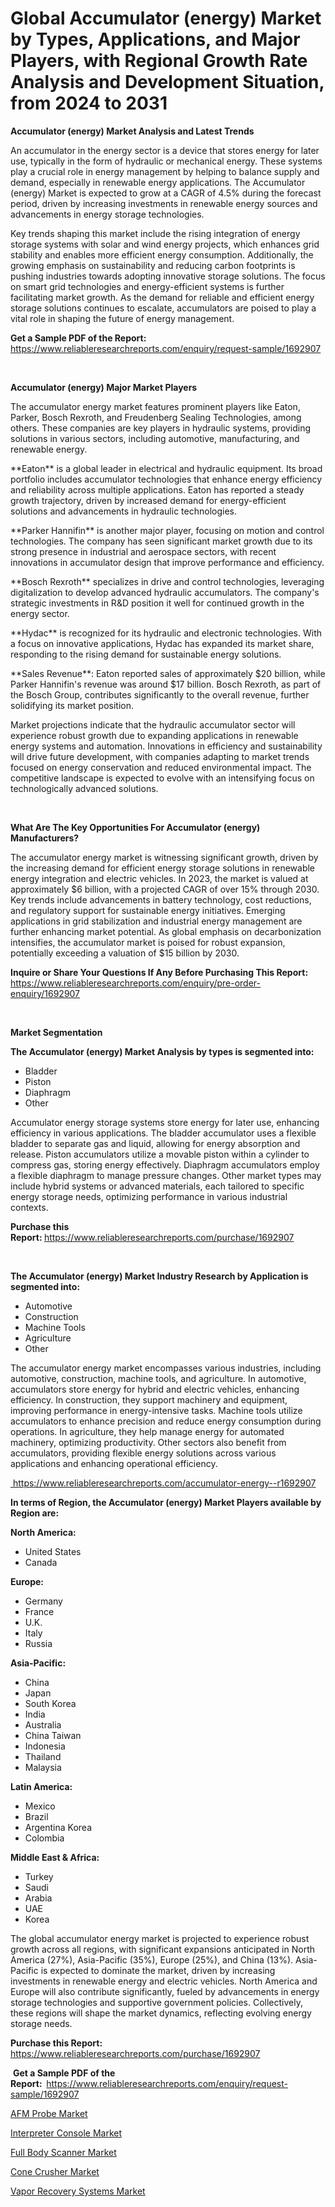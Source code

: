<p><h1>Global Accumulator (energy) Market by Types, Applications, and Major Players, with Regional Growth Rate Analysis and Development Situation, from 2024 to 2031</h1></p><p><strong>Accumulator (energy) Market Analysis and Latest Trends</strong></p>
<p><p>An accumulator in the energy sector is a device that stores energy for later use, typically in the form of hydraulic or mechanical energy. These systems play a crucial role in energy management by helping to balance supply and demand, especially in renewable energy applications. The Accumulator (energy) Market is expected to grow at a CAGR of 4.5% during the forecast period, driven by increasing investments in renewable energy sources and advancements in energy storage technologies.</p><p>Key trends shaping this market include the rising integration of energy storage systems with solar and wind energy projects, which enhances grid stability and enables more efficient energy consumption. Additionally, the growing emphasis on sustainability and reducing carbon footprints is pushing industries towards adopting innovative storage solutions. The focus on smart grid technologies and energy-efficient systems is further facilitating market growth. As the demand for reliable and efficient energy storage solutions continues to escalate, accumulators are poised to play a vital role in shaping the future of energy management.</p></p>
<p><strong>Get a Sample PDF of the Report:&nbsp;</strong> <a href="https://www.reliableresearchreports.com/enquiry/request-sample/1692907?utm_campaign=1565&utm_medium=2&utm_source=Github&utm_content=ia&utm_term=20102024&utm_id=accumulator-energy">https://www.reliableresearchreports.com/enquiry/request-sample/1692907</a></p>
<p>&nbsp;</p>
<p><strong>Accumulator (energy) Major Market Players</strong></p>
<p><p>The accumulator energy market features prominent players like Eaton, Parker, Bosch Rexroth, and Freudenberg Sealing Technologies, among others. These companies are key players in hydraulic systems, providing solutions in various sectors, including automotive, manufacturing, and renewable energy.</p><p>**Eaton** is a global leader in electrical and hydraulic equipment. Its broad portfolio includes accumulator technologies that enhance energy efficiency and reliability across multiple applications. Eaton has reported a steady growth trajectory, driven by increased demand for energy-efficient solutions and advancements in hydraulic technologies.</p><p>**Parker Hannifin** is another major player, focusing on motion and control technologies. The company has seen significant market growth due to its strong presence in industrial and aerospace sectors, with recent innovations in accumulator design that improve performance and efficiency.</p><p>**Bosch Rexroth** specializes in drive and control technologies, leveraging digitalization to develop advanced hydraulic accumulators. The company's strategic investments in R&D position it well for continued growth in the energy sector.</p><p>**Hydac** is recognized for its hydraulic and electronic technologies. With a focus on innovative applications, Hydac has expanded its market share, responding to the rising demand for sustainable energy solutions.</p><p>**Sales Revenue**: Eaton reported sales of approximately $20 billion, while Parker Hannifin's revenue was around $17 billion. Bosch Rexroth, as part of the Bosch Group, contributes significantly to the overall revenue, further solidifying its market position.</p><p>Market projections indicate that the hydraulic accumulator sector will experience robust growth due to expanding applications in renewable energy systems and automation. Innovations in efficiency and sustainability will drive future development, with companies adapting to market trends focused on energy conservation and reduced environmental impact. The competitive landscape is expected to evolve with an intensifying focus on technologically advanced solutions.</p></p>
<p>&nbsp;</p>
<p><strong>What Are The Key Opportunities For Accumulator (energy) Manufacturers?</strong></p>
<p><p>The accumulator energy market is witnessing significant growth, driven by the increasing demand for efficient energy storage solutions in renewable energy integration and electric vehicles. In 2023, the market is valued at approximately $6 billion, with a projected CAGR of over 15% through 2030. Key trends include advancements in battery technology, cost reductions, and regulatory support for sustainable energy initiatives. Emerging applications in grid stabilization and industrial energy management are further enhancing market potential. As global emphasis on decarbonization intensifies, the accumulator market is poised for robust expansion, potentially exceeding a valuation of $15 billion by 2030.</p></p>
<p><strong>Inquire or Share Your Questions If Any Before Purchasing This Report:</strong> <a href="https://www.reliableresearchreports.com/enquiry/pre-order-enquiry/1692907?utm_campaign=1565&utm_medium=2&utm_source=Github&utm_content=ia&utm_term=20102024&utm_id=accumulator-energy">https://www.reliableresearchreports.com/enquiry/pre-order-enquiry/1692907</a></p>
<p>&nbsp;</p>
<p><strong>Market Segmentation</strong></p>
<p><strong>The Accumulator (energy) Market Analysis by types is segmented into:</strong></p>
<p><ul><li>Bladder</li><li>Piston</li><li>Diaphragm</li><li>Other</li></ul></p>
<p><p>Accumulator energy storage systems store energy for later use, enhancing efficiency in various applications. The bladder accumulator uses a flexible bladder to separate gas and liquid, allowing for energy absorption and release. Piston accumulators utilize a movable piston within a cylinder to compress gas, storing energy effectively. Diaphragm accumulators employ a flexible diaphragm to manage pressure changes. Other market types may include hybrid systems or advanced materials, each tailored to specific energy storage needs, optimizing performance in various industrial contexts.</p></p>
<p><strong>Purchase this Report:&nbsp;</strong><a href="https://www.reliableresearchreports.com/purchase/1692907?utm_campaign=1565&utm_medium=2&utm_source=Github&utm_content=ia&utm_term=20102024&utm_id=accumulator-energy">https://www.reliableresearchreports.com/purchase/1692907</a></p>
<p>&nbsp;</p>
<p><strong>The Accumulator (energy) Market Industry Research by Application is segmented into:</strong></p>
<p><ul><li>Automotive</li><li>Construction</li><li>Machine Tools</li><li>Agriculture</li><li>Other</li></ul></p>
<p><p>The accumulator energy market encompasses various industries, including automotive, construction, machine tools, and agriculture. In automotive, accumulators store energy for hybrid and electric vehicles, enhancing efficiency. In construction, they support machinery and equipment, improving performance in energy-intensive tasks. Machine tools utilize accumulators to enhance precision and reduce energy consumption during operations. In agriculture, they help manage energy for automated machinery, optimizing productivity. Other sectors also benefit from accumulators, providing flexible energy solutions across various applications and enhancing operational efficiency.</p></p>
<p><a href="https://www.reliableresearchreports.com/accumulator-energy--r1692907?utm_campaign=1565&utm_medium=2&utm_source=Github&utm_content=ia&utm_term=20102024&utm_id=accumulator-energy">&nbsp;https://www.reliableresearchreports.com/accumulator-energy--r1692907</a></p>
<p><strong>In terms of Region, the Accumulator (energy) Market Players available by Region are:</strong></p>
<p>
    <p> <strong> North America: </strong>
        <ul>
            <li>United States</li>
            <li>Canada</li>
        </ul>
        </p> 
    <p> <strong> Europe: </strong>
        <ul>
            <li>Germany</li>
            <li>France</li>
            <li>U.K.</li>
            <li>Italy</li>
            <li>Russia</li>
        </ul>
        </p> 
    <p> <strong> Asia-Pacific: </strong>
        <ul>
            <li>China</li>
            <li>Japan</li>
            <li>South Korea</li>
            <li>India</li>
            <li>Australia</li>
            <li>China Taiwan</li>
            <li>Indonesia</li>
            <li>Thailand</li>
            <li>Malaysia</li>
        </ul>
        </p> 
    <p> <strong> Latin America: </strong>
        <ul>
            <li>Mexico</li>
            <li>Brazil</li>
            <li>Argentina Korea</li>
            <li>Colombia</li>
        </ul>
        </p> 
    <p> <strong> Middle East & Africa: </strong>
        <ul>
            <li>Turkey</li>
            <li>Saudi</li>
            <li>Arabia</li>
            <li>UAE</li>
            <li>Korea</li>
        </ul>
    </p>
    </p>
<p><p>The global accumulator energy market is projected to experience robust growth across all regions, with significant expansions anticipated in North America (27%), Asia-Pacific (35%), Europe (25%), and China (13%). Asia-Pacific is expected to dominate the market, driven by increasing investments in renewable energy and electric vehicles. North America and Europe will also contribute significantly, fueled by advancements in energy storage technologies and supportive government policies. Collectively, these regions will shape the market dynamics, reflecting evolving energy storage needs.</p></p>
<p><strong>Purchase this Report: </strong><a href="https://www.reliableresearchreports.com/purchase/1692907?utm_campaign=1565&utm_medium=2&utm_source=Github&utm_content=ia&utm_term=20102024&utm_id=accumulator-energy">https://www.reliableresearchreports.com/purchase/1692907</a></p>
<p>&nbsp;<strong>Get a Sample PDF of the Report:&nbsp;&nbsp;</strong><a href="https://www.reliableresearchreports.com/enquiry/request-sample/1692907?utm_campaign=1565&utm_medium=2&utm_source=Github&utm_content=ia&utm_term=20102024&utm_id=accumulator-energy">https://www.reliableresearchreports.com/enquiry/request-sample/1692907</a></p>
<p><strong></strong></p>
<p><p><a href="https://www.linkedin.com/pulse/influencing-factors-afm-probe-market-insights-growth-projections-ysf8c?utm_campaign=1565&utm_medium=2&utm_source=Github&utm_content=ia&utm_term=20102024&utm_id=accumulator-energy">AFM Probe Market</a></p><p><a href="https://www.linkedin.com/pulse/global-interpreter-console-market-landscape-future-trends-p2gce?utm_campaign=1565&utm_medium=2&utm_source=Github&utm_content=ia&utm_term=20102024&utm_id=accumulator-energy">Interpreter Console Market</a></p><p><a href="https://www.linkedin.com/pulse/emerging-technologies-reshaping-full-body-scanner-market-4zlkc?utm_campaign=1565&utm_medium=2&utm_source=Github&utm_content=ia&utm_term=20102024&utm_id=accumulator-energy">Full Body Scanner Market</a></p><p><a href="https://www.linkedin.com/pulse/deep-dive-cone-crusher-market-itstrends-segmentation-competitive-qumac?utm_campaign=1565&utm_medium=2&utm_source=Github&utm_content=ia&utm_term=20102024&utm_id=accumulator-energy">Cone Crusher Market</a></p><p><a href="https://www.linkedin.com/pulse/global-vapor-recovery-systems-market-analysis-trends-xnlze?utm_campaign=1565&utm_medium=2&utm_source=Github&utm_content=ia&utm_term=20102024&utm_id=accumulator-energy">Vapor Recovery Systems Market</a></p></p>